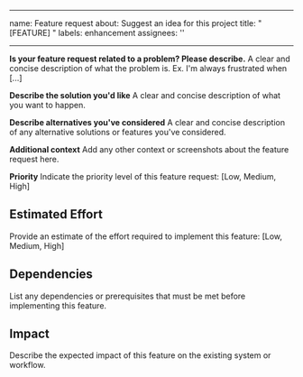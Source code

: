 
---
name: Feature request
about: Suggest an idea for this project
title: "[FEATURE] <Describe the feature>"
labels: enhancement
assignees: ''

---

**Is your feature request related to a problem? Please describe.**
A clear and concise description of what the problem is. Ex. I'm always frustrated when [...]

**Describe the solution you'd like**
A clear and concise description of what you want to happen.

**Describe alternatives you've considered**
A clear and concise description of any alternative solutions or features you've considered.

**Additional context**
Add any other context or screenshots about the feature request here.

**Priority**
Indicate the priority level of this feature request: [Low, Medium, High]

## Estimated Effort
Provide an estimate of the effort required to implement this feature: [Low, Medium, High]

## Dependencies
List any dependencies or prerequisites that must be met before implementing this feature.

## Impact
Describe the expected impact of this feature on the existing system or workflow.
